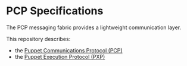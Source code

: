 PCP Specifications
===

The PCP messaging fabric provides a lightweight communication layer.

This repository describes:

 - the [Puppet Communications Protocol (PCP)][1]
 - the [Puppet Execution Protocol (PXP)][2]

[1]: pcp/README.md
[2]: pxp/README.md
